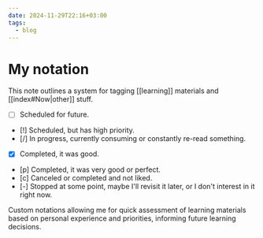 ```yaml
---
date: 2024-11-29T22:16+03:00
tags:
  - blog
---
```


# My notation

This note outlines a system for tagging [[learning]] materials and
[[index#Now|other]] stuff.

- [ ] Scheduled for future.
- [!] Scheduled, but has high priority.
- [/] In progress, currently consuming or constantly re-read something.
- [x] Completed, it was good.
- [p] Completed, it was very good or perfect.
- [c] Canceled or completed and not liked.
- [-] Stopped at some point, maybe I'll revisit it later, or I don't interest in
  it right now.

Custom notations allowing me for quick assessment of learning materials based
on personal experience and priorities, informing future learning decisions.